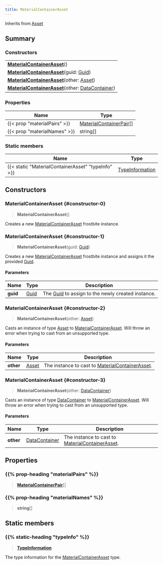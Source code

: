 ```yaml
---
title: MaterialContainerAsset
---
```


Inherits from [Asset](/vext/ref/fb/asset)

## Summary

### Constructors

|  |
| --- |
| **[MaterialContainerAsset](#constructor-0)**() |
| **[MaterialContainerAsset](#constructor-1)**(guid: [Guid](/vext/ref/shared/type/guid)) |
| **[MaterialContainerAsset](#constructor-2)**(other: [Asset](/vext/ref/fb/asset)) |
| **[MaterialContainerAsset](#constructor-3)**(other: [DataContainer](/vext/ref/shared/type/datacontainer)) |

### Properties

| Name | Type |
| ---- | ---- |
| {{< prop "materialPairs" >}} | [MaterialContainerPair](/vext/ref/fb/materialcontainerpair)[] |
| {{< prop "materialNames" >}} | string[] |

### Static members

| Name | Type |
| ---- | ---- |
| {{< static "MaterialContainerAsset" "typeInfo" >}} | [TypeInformation](/vext/ref/shared/type/typeinformation) |

## Constructors

### MaterialContainerAsset {#constructor-0}

> **MaterialContainerAsset**()

Creates a new [MaterialContainerAsset](/vext/ref/fb/materialcontainerasset) frostbite instance.

### MaterialContainerAsset {#constructor-1}

> **MaterialContainerAsset**(guid: [Guid](/vext/ref/shared/type/guid))

Creates a new [MaterialContainerAsset](/vext/ref/fb/materialcontainerasset) frostbite instance and assigns it the provided [Guid](/vext/ref/shared/type/guid).

#### Parameters

| Name | Type | Description |
| ---- | ---- | ----------- |
| **guid** | [Guid](/vext/ref/shared/type/guid) | The [Guid](/vext/ref/shared/type/guid) to assign to the newly created instance. |

### MaterialContainerAsset {#constructor-2}

> **MaterialContainerAsset**(other: [Asset](/vext/ref/fb/asset))

Casts an instance of type [Asset](/vext/ref/fb/asset) to [MaterialContainerAsset](/vext/ref/fb/materialcontainerasset). Will throw an error when trying to cast from an unsupported type.

#### Parameters

| Name | Type | Description |
| ---- | ---- | ----------- |
| **other** | [Asset](/vext/ref/fb/asset) | The instance to cast to [MaterialContainerAsset](/vext/ref/fb/materialcontainerasset). |

### MaterialContainerAsset {#constructor-3}

> **MaterialContainerAsset**(other: [DataContainer](/vext/ref/shared/type/datacontainer))

Casts an instance of type [DataContainer](/vext/ref/shared/type/datacontainer) to [MaterialContainerAsset](/vext/ref/fb/materialcontainerasset). Will throw an error when trying to cast from an unsupported type.

#### Parameters

| Name | Type | Description |
| ---- | ---- | ----------- |
| **other** | [DataContainer](/vext/ref/shared/type/datacontainer) | The instance to cast to [MaterialContainerAsset](/vext/ref/fb/materialcontainerasset). |

## Properties

### {{% prop-heading "materialPairs" %}}

> **[MaterialContainerPair](/vext/ref/fb/materialcontainerpair)**[]

### {{% prop-heading "materialNames" %}}

> **string**[]

## Static members

### {{% static-heading "typeInfo" %}}

> **[TypeInformation](/vext/ref/shared/type/typeinformation)**

The type information for the [MaterialContainerAsset](/vext/ref/fb/materialcontainerasset) type.

